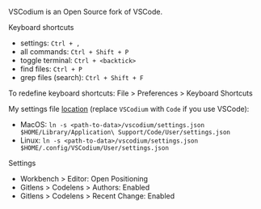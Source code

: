 VSCodium is an Open Source fork of VSCode.

Keyboard shortcuts

* settings: `Ctrl + ,`
* all commands: `Ctrl + Shift + P`
* toggle terminal: `Ctrl + <backtick>`
* find files: `Ctrl + P`
* grep files (search): `Ctrl + Shift + F`

To redefine keyboard shortcuts: File > Preferences > Keyboard Shortcuts

My settings file [location](https://code.visualstudio.com/docs/getstarted/settings#_settings-file-locations) (replace `VSCodium` with `Code` if you use VSCode):

* MacOS: `ln -s <path-to-data>/vscodium/settings.json $HOME/Library/Application\ Support/Code/User/settings.json`
* Linux: `ln -s <path-to-data>/vscodium/settings.json $HOME/.config/VSCodium/User/settings.json`

Settings

* Workbench > Editor: Open Positioning
* Gitlens > Codelens > Authors: Enabled
* Gitlens > Codelens > Recent Change: Enabled
